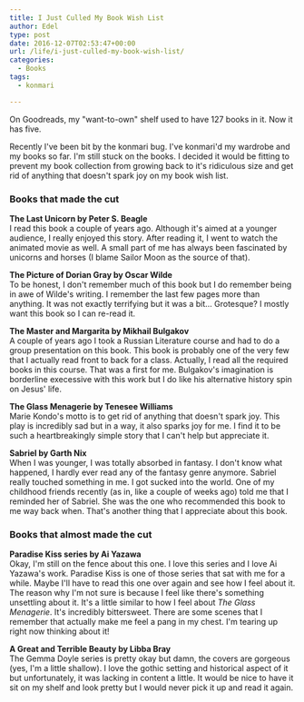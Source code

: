 ```yaml
---
title: I Just Culled My Book Wish List
author: Edel
type: post
date: 2016-12-07T02:53:47+00:00
url: /life/i-just-culled-my-book-wish-list/
categories:
  - Books
tags:
  - konmari

---
```

On Goodreads, my "want-to-own" shelf used to have 127 books in it. Now it has five.

Recently I've been bit by the konmari bug. I've konmari'd my wardrobe and my books so far. I'm still stuck on the books. I decided it would be fitting to prevent my book collection from growing back to it's ridiculous size and get rid of anything that doesn't spark joy on my book wish list.

### Books that made the cut

**The Last Unicorn by Peter S. Beagle**  
I read this book a couple of years ago. Although it's aimed at a younger audience, I really enjoyed this story. After reading it, I went to watch the animated movie as well. A small part of me has always been fascinated by unicorns and horses (I blame Sailor Moon as the source of that).

**The Picture of Dorian Gray by Oscar Wilde**  
To be honest, I don't remember much of this book but I do remember being in awe of Wilde's writing. I remember the last few pages more than anything. It was not exactly terrifying but it was a bit&#8230; Grotesque? I mostly want this book so I can re-read it.

**The Master and Margarita by Mikhail Bulgakov**  
A couple of years ago I took a Russian Literature course and had to do a group presentation on this book. This book is probably one of the very few that I actually read front to back for a class. Actually, I read all the required books in this course. That was a first for me. Bulgakov's imagination is borderline execessive with this work but I do like his alternative history spin on Jesus' life.

**The Glass Menagerie by Tenesee Williams**  
Marie Kondo's motto is to get rid of anything that doesn't spark joy. This play is incredibly sad but in a way, it also sparks joy for me. I find it to be such a heartbreakingly simple story that I can't help but appreciate it.

**Sabriel by Garth Nix**  
When I was younger, I was totally absorbed in fantasy. I don't know what happened, I hardly ever read any of the fantasy genre anymore. Sabriel really touched something in me. I got sucked into the world. One of my childhood friends recently (as in, like a couple of weeks ago) told me that I reminded her of Sabriel. She was the one who recommended this book to me way back when. That's another thing that I appreciate about this book.

### Books that almost made the cut

**Paradise Kiss series by Ai Yazawa**  
Okay, I'm still on the fence about this one. I love this series and I love Ai Yazawa's work. Paradise Kiss is one of those series that sat with me for a while. Maybe I'll have to read this one over again and see how I feel about it. The reason why I'm not sure is because I feel like there's something unsettling about it. It's a little similar to how I feel about _The Glass Menagerie_. It's incredibly bittersweet. There are some scenes that I remember that actually make me feel a pang in my chest. I'm tearing up right now thinking about it!

**A Great and Terrible Beauty by Libba Bray**  
The Gemma Doyle series is pretty okay but damn, the covers are gorgeous (yes, I'm a little shallow). I love the gothic setting and historical aspect of it but unfortunately, it was lacking in content a little. It would be nice to have it sit on my shelf and look pretty but I would never pick it up and read it again.


